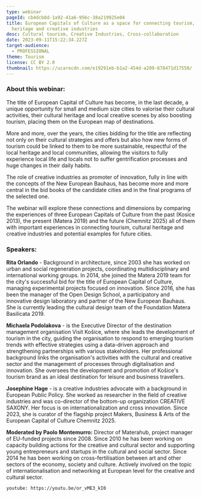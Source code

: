 ```yaml
---
type: webinar
pageId: cb4dcb8d-1a92-41a6-956c-38a219925e04
title: European Capitals of Culture as a space for connecting tourism, cultural
  heritage and creative industries
desc: Cultural tourism, Creative Industries, Cross-collaboration
date: 2023-09-11T15:22:34.227Z
target-audience:
  - PROFESSIONAL
theme: Tourism
license: CC BY 2.0
thumbnail: https://ucarecdn.com/e19291eb-b1a2-454d-a289-678471d17550/
---
```

### About this webinar:

The title of European Capital of Culture has become, in the last decade, a unique opportunity for small and medium size cities to valorise their cultural activities, their cultural heritage and local creative scenes by also boosting tourism, placing them on the European map of destinations. 

More and more, over the years, the cities bidding for the title are reflecting not only on their cultural strategies and offers but also how new forms of tourism could be linked to them to be more sustainable, respectful of the local heritage and local communities, allowing the visitors to fully experience local life and locals not to suffer gentrification processes and huge changes in their daily habits. 

The role of creative industries as promoter of innovation, fully in line with the concepts of the New European Bauhaus, has become more and more central in the bid books of the candidate cities and in the final programs of the selected one.

The webinar will explore these connections and dimensions by comparing the experiences of three European Capitals of Culture from the past (Kosice 2013), the present (Matera 2019) and the future (Chemnitz 2025) all of them with important experiences in connecting tourism, cultural heritage and creative industries and potential examples for future cities.

### Speakers:

**Rita Orlando** - Background in architecture, since 2003 she has worked on urban and social regeneration projects, coordinating multidisciplinary and international working groups. In 2014, she joined the Matera 2019 team for the city's successful bid for the title of European Capital of Culture, managing experimental projects focused on innovation. Since 2016, she has been the manager of the Open Design School, a participatory and innovative design laboratory and partner of the New European Bauhaus. She is currently leading the cultural design team of the Foundation Matera Basilicata 2019.

**Michaela Podolakova** -  is the Executive Director of the destination management organisation Visit Košice, where she leads the development of tourism in the city, guiding the organisation to respond to emerging tourism trends with effective strategies using a data-driven approach and strengthening partnerships with various stakeholders. Her professional background links the organisation's activities with the cultural and creative sector and the management of processes through digitalisation and innovation. She oversees the development and promotion of Košice's tourism brand as an ideal destination for leisure and business travellers.

**Josephine Hage** -  is a creative industries advocate with a background in European Public Policy. She worked as researcher in the field of creative industries and was co-director of the bottom-up organization CREATIVE SAXONY. Her focus is on internationalization and cross innovation. Since 2023, she is curator of the flagship project Makers, Business & Arts of the European Capital of Culture Chemnitz 2025.

**Moderated by Paolo Montemurro:** Director of Materahub, project manager of EU-funded projects since 2008. Since 2010 he has been working on capacity building actions for the creative and cultural sector and supporting young entrepreneurs and startups in the cultural and social sector. Since 2014 he has been working on cross-fertilisation between art and other sectors of the economy, society and culture. Actively involved on the topic of internationalisation and networking at European level for the creative and cultural sector.

`youtube: https://youtu.be/or_vME3_kI0`